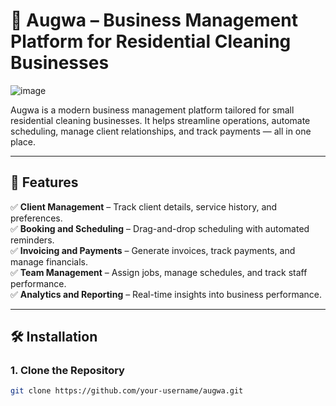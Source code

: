   # 🧹 Augwa – Business Management Platform for Residential Cleaning Businesses  

![image](https://github.com/user-attachments/assets/b8ca505d-b3f9-488c-bbda-3f85bd42033e)

Augwa is a modern business management platform tailored for small residential cleaning businesses. It helps streamline operations, automate scheduling, manage client relationships, and track payments — all in one place.  

---

## 🚀 **Features**  
✅ **Client Management** – Track client details, service history, and preferences.  
✅ **Booking and Scheduling** – Drag-and-drop scheduling with automated reminders.  
✅ **Invoicing and Payments** – Generate invoices, track payments, and manage financials.  
✅ **Team Management** – Assign jobs, manage schedules, and track staff performance.  
✅ **Analytics and Reporting** – Real-time insights into business performance.  

---

## 🛠️ **Installation**  
### **1. Clone the Repository**  
```bash
git clone https://github.com/your-username/augwa.git
